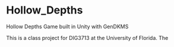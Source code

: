 # Hollow_Depths
Hollow Depths Game built in Unity with GenDKMS

This is a class project for DIG3713 at the University of Florida.
The 
